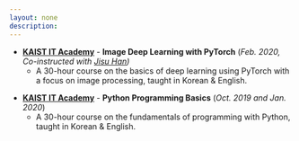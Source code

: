 ```yaml
---
layout: none
description:
---
```



<!-- <header class="pub-heading">
	<h4>Machine Learning</h4>
</header> -->

* [**KAIST IT Academy**](https://ita.kaist.ac.kr/) - **Image Deep Learning with PyTorch** (*Feb. 2020, Co-instructed with [Jisu Han](linkedin.com/in/jisuhan))*
  * A 30-hour course on the basics of deep learning using PyTorch with a focus on image processing, taught in Korean & English.

<!-- <header class="pub-heading">
	<h4>Programming</h4>
</header> -->

* [**KAIST IT Academy**](https://ita.kaist.ac.kr/) - **Python Programming Basics** (*Oct. 2019 and Jan. 2020*)
  * A 30-hour course on the fundamentals of programming with Python, taught in Korean & English.
